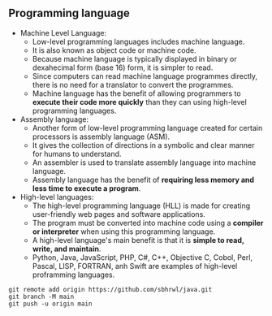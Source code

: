 ## Programming language
- Machine Level Language: 
  - Low-level programming languages includes machine language.
  - It is also known as object code or machine code. 
  - Because machine language is typically displayed in binary or dexahecimal form (base 16) form, it is simpler to read. 
  - Since computers can read machine language programmes directly, there is no need for a translator to convert the programmes.
  - Machine language has the benefit of allowing programmers to **execute their code more quickly** than they can using high-level programming languages.
- Assembly language: 
  - Another form of low-level programming language created for certain processors is assembly language (ASM). 
  - It gives the collection of directions in a symbolic and clear manner for humans to understand. 
  - An assembler is used to translate assembly language into machine language.
  - Assembly language has the benefit of **requiring less memory and less time to execute a program**.
- High-level languages: 
  - The high-level programming language (HLL) is made for creating user-friendly web pages and software applications. 
  - The program must be converted into machine code using a **compiler or interpreter** when using this programming language.
  - A high-level language's main benefit is that it is **simple to read, write, and maintain**.
  - Python, Java, JavaScript, PHP, C#, C++, Objective C, Cobol, Perl, Pascal, LISP, FORTRAN, anh Swift are examples of high-level proframming languages.

```
git remote add origin https://github.com/sbhrwl/java.git
git branch -M main
git push -u origin main
```
